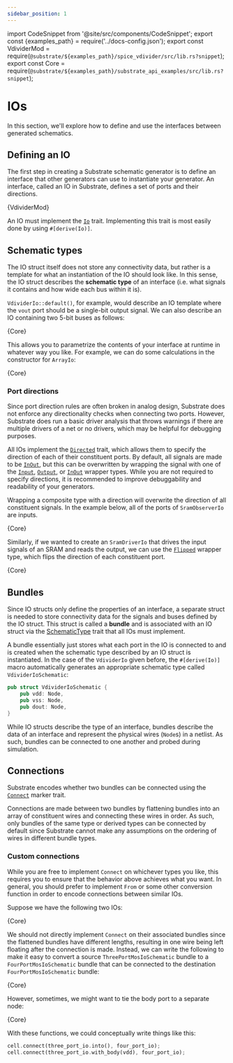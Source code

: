 ```yaml
---
sidebar_position: 1
---
```


import CodeSnippet from '@site/src/components/CodeSnippet';
export const {examples_path} = require('../docs-config.json');
export const VdividerMod = require(`@substrate/${examples_path}/spice_vdivider/src/lib.rs?snippet`);
export const Core = require(`@substrate/${examples_path}/substrate_api_examples/src/lib.rs?snippet`);

# IOs

In this section, we'll explore how to define and use the interfaces between generated schematics.

## Defining an IO

The first step in creating a Substrate schematic generator is to define an interface that other generators can use to instantiate your generator. An interface, called an IO in Substrate, defines a set of ports and their directions.

<CodeSnippet language="rust" snippet="vdivider-io">{VdividerMod}</CodeSnippet>

An IO must implement the [`Io`](https://api.substratelabs.io/substrate/io/trait.Io.html) trait. Implementing this trait is most easily done by using `#[derive(Io)]`.

## Schematic types

The IO struct itself does not store any connectivity data, but rather is a template for what an instantiation of the IO should look like. In this sense, the IO struct describes the **schematic type** of an interface (i.e. what signals it contains and how wide each bus within it is).

`VdividerIo::default()`, for example, would describe an IO template where the `vout` port should be a single-bit output signal. We can also describe an IO containing two 5-bit buses as follows:

<CodeSnippet language="rust" snippet="array-io">{Core}</CodeSnippet>

This allows you to parametrize the contents of your interface at runtime in whatever way you like. For example, we can do some calculations in the constructor for `ArrayIo`:

<CodeSnippet language="rust" snippet="array-io-constructor">{Core}</CodeSnippet>

### Port directions

Since port direction rules are often broken in analog design, Substrate does not enforce any directionality checks when connecting two ports. However, Substrate does run a basic driver analysis that throws warnings if there are multiple drivers of a net or no drivers, which may be helpful for debugging purposes.

All IOs implement the [`Directed`](https://api.substratelabs.io/substrate/io/trait.Directed.html) trait, 
which allows them to specify the direction of each of their constituent ports. By default, all 
signals are made to be [`InOut`](https://api.substratelabs.io/substrate/io/enum.Direction.html#variant.InOut), 
but this can be overwritten by wrapping the signal with one of the 
[`Input`](https://api.substratelabs.io/substrate/io/struct.Input.html), 
[`Output`](https://api.substratelabs.io/substrate/io/struct.Output.html), or 
[`InOut`](https://api.substratelabs.io/substrate/io/struct.InOut.html) wrapper types. 
While you are not required to specify directions, it is recommended to improve debuggability and 
readability of your generators.

Wrapping a composite type with a direction will overwrite the direction of all constituent signals. 
In the example below, all of the ports of `SramObserverIo` are inputs.

<CodeSnippet language="rust" snippet="sram-io">{Core}</CodeSnippet>

Similarly, if we wanted to create an `SramDriverIo` that drives the input signals of an SRAM and reads the output, we can use the [`Flipped`](https://api.substratelabs.io/substrate/io/struct.Flipped.html) wrapper type, which flips the direction of each constituent port.

<CodeSnippet language="rust" snippet="sram-driver-io">{Core}</CodeSnippet>


## Bundles

Since IO structs only define the properties of an interface, a separate struct is needed to store 
connectivity data for the signals and buses defined by the IO struct. This struct is called a 
**bundle** and is associated with an IO struct via the 
[SchematicType](https://api.substratelabs.io/substrate/io/trait.SchematicType.html) trait that 
all IOs must implement.

A bundle essentially just stores what each port in the IO is connected to and is created when the schematic type described by an IO struct is instantiated. In the case of the `VdividerIo` given before, the `#[derive(Io)]` macro automatically generates an appropriate schematic type called `VdividerIoSchematic`:

```rust
pub struct VdividerIoSchematic {
    pub vdd: Node,
    pub vss: Node,
    pub dout: Node,
}
```

While IO structs describe the type of an interface, bundles describe the data of an interface and represent the physical wires (`Node`s) in a netlist. As such, bundles can be connected to one another and probed during simulation.

## Connections

Substrate encodes whether two bundles can be connected using the [`Connect`](https://api.substratelabs.io/substrate/io/trait.Connect.html) marker trait.

Connections are made between two bundles by flattening bundles into an array of constituent wires and connecting these wires in order. As such, only bundles of the same type or derived types can be connected by default since Substrate cannot make any assumptions on the ordering of wires in different bundle types.

### Custom connections

While you are free to implement `Connect` on whichever types you like, this requires you to ensure that the behavior above achieves what you want. In general, you should prefer to implement `From` or some other conversion function in order to encode connections between similar IOs.

Suppose we have the following two IOs:

<CodeSnippet language="rust" snippet="mos-io">{Core}</CodeSnippet>

We should not directly implement `Connect` on their associated bundles since the flattened bundles have different lengths, resulting in one wire being left floating after the connection is made. Instead, we can write the following to make it easy to convert a source `ThreePortMosIoSchematic` bundle to a `FourPortMosIoSchematic` bundle that can be connected to the destination `FourPortMosIoSchematic` bundle:

<CodeSnippet language="rust" snippet="mos-io-from">{Core}</CodeSnippet>

However, sometimes, we might want to tie the body port to a separate node:

<CodeSnippet language="rust" snippet="mos-io-body">{Core}</CodeSnippet>

With these functions, we could conceptually write things like this:

```rust
cell.connect(three_port_io.into(), four_port_io);
cell.connect(three_port_io.with_body(vdd), four_port_io);
```
